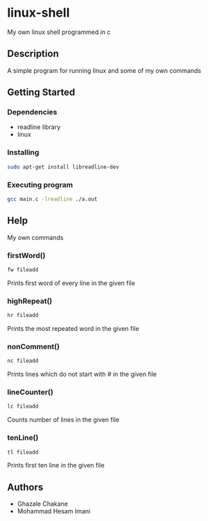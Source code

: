 # linux-shell

My own linux shell programmed in c

## Description

A simple program for running linux and some of my own commands

## Getting Started

### Dependencies

- readline library
- linux

### Installing

```bash
sudo apt-get install libreadline-dev
```

### Executing program

```bash
gcc main.c -lreadline ./a.out
```

## Help

My own commands

### firstWord()

```bash
fw fileadd
```

Prints first word of every line in the given file

### highRepeat()

```bash
hr fileadd
```

Prints the most repeated word in the given file

### nonComment()

```bash
nc fileadd
```

Prints lines which do not start with # in the given file

### lineCounter()

```bash
lc fileadd
```

Counts number of lines in the given file

### tenLine()

```bash
tl fileadd
```

Prints first ten line in the given file

## Authors

- Ghazale Chakane
- Mohammad Hesam Imani